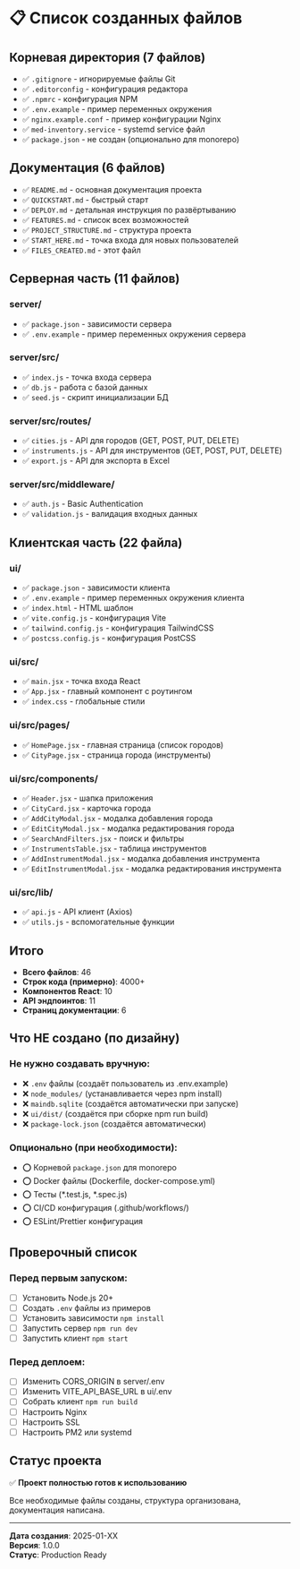 # 📋 Список созданных файлов

## Корневая директория (7 файлов)

- ✅ `.gitignore` - игнорируемые файлы Git
- ✅ `.editorconfig` - конфигурация редактора
- ✅ `.npmrc` - конфигурация NPM
- ✅ `.env.example` - пример переменных окружения
- ✅ `nginx.example.conf` - пример конфигурации Nginx
- ✅ `med-inventory.service` - systemd service файл
- ✅ `package.json` - не создан (опционально для monorepo)

## Документация (6 файлов)

- ✅ `README.md` - основная документация проекта
- ✅ `QUICKSTART.md` - быстрый старт
- ✅ `DEPLOY.md` - детальная инструкция по развёртыванию
- ✅ `FEATURES.md` - список всех возможностей
- ✅ `PROJECT_STRUCTURE.md` - структура проекта
- ✅ `START_HERE.md` - точка входа для новых пользователей
- ✅ `FILES_CREATED.md` - этот файл

## Серверная часть (11 файлов)

### server/
- ✅ `package.json` - зависимости сервера
- ✅ `.env.example` - пример переменных окружения сервера

### server/src/
- ✅ `index.js` - точка входа сервера
- ✅ `db.js` - работа с базой данных
- ✅ `seed.js` - скрипт инициализации БД

### server/src/routes/
- ✅ `cities.js` - API для городов (GET, POST, PUT, DELETE)
- ✅ `instruments.js` - API для инструментов (GET, POST, PUT, DELETE)
- ✅ `export.js` - API для экспорта в Excel

### server/src/middleware/
- ✅ `auth.js` - Basic Authentication
- ✅ `validation.js` - валидация входных данных

## Клиентская часть (22 файла)

### ui/
- ✅ `package.json` - зависимости клиента
- ✅ `.env.example` - пример переменных окружения клиента
- ✅ `index.html` - HTML шаблон
- ✅ `vite.config.js` - конфигурация Vite
- ✅ `tailwind.config.js` - конфигурация TailwindCSS
- ✅ `postcss.config.js` - конфигурация PostCSS

### ui/src/
- ✅ `main.jsx` - точка входа React
- ✅ `App.jsx` - главный компонент с роутингом
- ✅ `index.css` - глобальные стили

### ui/src/pages/
- ✅ `HomePage.jsx` - главная страница (список городов)
- ✅ `CityPage.jsx` - страница города (инструменты)

### ui/src/components/
- ✅ `Header.jsx` - шапка приложения
- ✅ `CityCard.jsx` - карточка города
- ✅ `AddCityModal.jsx` - модалка добавления города
- ✅ `EditCityModal.jsx` - модалка редактирования города
- ✅ `SearchAndFilters.jsx` - поиск и фильтры
- ✅ `InstrumentsTable.jsx` - таблица инструментов
- ✅ `AddInstrumentModal.jsx` - модалка добавления инструмента
- ✅ `EditInstrumentModal.jsx` - модалка редактирования инструмента

### ui/src/lib/
- ✅ `api.js` - API клиент (Axios)
- ✅ `utils.js` - вспомогательные функции

## Итого

- **Всего файлов**: 46
- **Строк кода (примерно)**: 4000+
- **Компонентов React**: 10
- **API эндпоинтов**: 11
- **Страниц документации**: 6

## Что НЕ создано (по дизайну)

### Не нужно создавать вручную:
- ❌ `.env` файлы (создаёт пользователь из .env.example)
- ❌ `node_modules/` (устанавливается через npm install)
- ❌ `maindb.sqlite` (создаётся автоматически при запуске)
- ❌ `ui/dist/` (создаётся при сборке npm run build)
- ❌ `package-lock.json` (создаётся автоматически)

### Опционально (при необходимости):
- ⭕ Корневой `package.json` для monorepo
- ⭕ Docker файлы (Dockerfile, docker-compose.yml)
- ⭕ Тесты (*.test.js, *.spec.js)
- ⭕ CI/CD конфигурация (.github/workflows/)
- ⭕ ESLint/Prettier конфигурация

## Проверочный список

### Перед первым запуском:
- [ ] Установить Node.js 20+
- [ ] Создать `.env` файлы из примеров
- [ ] Установить зависимости `npm install`
- [ ] Запустить сервер `npm run dev`
- [ ] Запустить клиент `npm start`

### Перед деплоем:
- [ ] Изменить CORS_ORIGIN в server/.env
- [ ] Изменить VITE_API_BASE_URL в ui/.env
- [ ] Собрать клиент `npm run build`
- [ ] Настроить Nginx
- [ ] Настроить SSL
- [ ] Настроить PM2 или systemd

## Статус проекта

✅ **Проект полностью готов к использованию**

Все необходимые файлы созданы, структура организована, документация написана.

---

**Дата создания**: 2025-01-XX  
**Версия**: 1.0.0  
**Статус**: Production Ready
